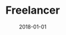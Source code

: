 ---
layout: site
title: "Freelancer"
date: 2018-01-01
categories: [lifestyle]
version: 5.1.0
major: 5
minor: 1
patch: 0
slug: freelancer
link: https://www.freelancer.com/
permalink: /sites/:slug
---
